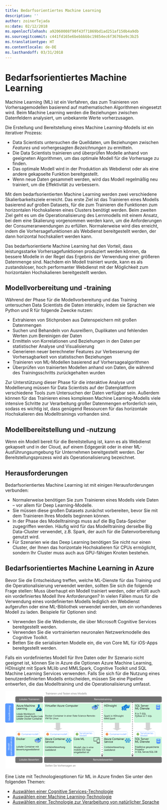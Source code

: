 ```yaml
---
title: Bedarfsorientiertes Machine Learning
description: ''
author: zoinerTejada
ms:date: 02/12/2018
ms.openlocfilehash: a92060008f90f43f71869bd1ad251af150b4a9db
ms.sourcegitcommit: c441fd165e6bebbbbbc19854ec6f3676be9c3b25
ms.translationtype: HT
ms.contentlocale: de-DE
ms.lasthandoff: 03/31/2018
---
```

# <a name="machine-learning-at-scale"></a>Bedarfsorientiertes Machine Learning

Machine Learning (ML) ist ein Verfahren, das zum Trainieren von Vorhersagemodellen basierend auf mathematischen Algorithmen eingesetzt wird. Beim Machine Learning werden die Beziehungen zwischen Datenfeldern analysiert, um unbekannte Werte vorherzusagen.

Die Erstellung und Bereitstellung eines Machine Learning-Modells ist ein iterativer Prozess:

* Data Scientists untersuchen die Quelldaten, um Beziehungen zwischen *Features* und vorhergesagten *Bezeichnungen* zu ermitteln.
* Die Data Scientists trainieren und überprüfen Modelle anhand von geeigneten Algorithmen, um das optimale Modell für die Vorhersage zu finden.
* Das optimale Modell wird in der Produktion als Webdienst oder als eine andere gekapselte Funktion bereitgestellt.
* Wenn neue Daten gesammelt werden, wird das Modell regelmäßig neu trainiert, um die Effektivität zu verbessern.

Mit dem bedarfsorientierten Machine Learning werden zwei verschiedene Skalierbarkeitsziele erreicht. Das erste Ziel ist das Trainieren eines Modells basierend auf großen Datasets, für die zum Trainieren die Funktionen zum horizontalen Hochskalieren eines Clusters benötigt werden. Beim zweiten Ziel geht es um die Operationalisierung des Lernmodells mit einem Ansatz, bei dem eine Skalierung vorgenommen werden kann, um die Anforderungen der Consumeranwendungen zu erfüllen. Normalerweise wird dies erreicht, indem die Vorhersagefunktionen als Webdienst bereitgestellt werden, der dann horizontal hochskaliert werden kann.

Das bedarfsorientierte Machine Learning hat den Vorteil, dass leistungsstarke Vorhersagefunktionen produziert werden können, da bessere Modelle in der Regel das Ergebnis der Verwendung einer größeren Datenmenge sind. Nachdem ein Modell trainiert wurde, kann es als zustandsloser, hoch performanter Webdienst mit der Möglichkeit zum horizontalen Hochskalieren bereitgestellt werden. 

## <a name="model-preparation-and-training"></a>Modellvorbereitung und -training

Während der Phase für die Modellvorbereitung und das Training untersuchen Data Scientists die Daten interaktiv, indem sie Sprachen wie Python und R für folgende Zwecke nutzen:

* Extrahieren von Stichproben aus Datenspeichern mit großen Datenmengen
* Suchen und Behandeln von Ausreißern, Duplikaten und fehlenden Werten zum Bereinigen der Daten
* Ermitteln von Korrelationen und Beziehungen in den Daten per statistischer Analyse und Visualisierung
* Generieren neuer berechneter Features zur Verbesserung der Vorhersagbarkeit von statistischen Beziehungen
* Trainieren von ML-Modellen basierend auf Vorhersagealgorithmen
* Überprüfen von trainierten Modellen anhand von Daten, die während des Trainingsschritts zurückgehalten wurden

Zur Unterstützung dieser Phase für die interaktive Analyse und Modellierung müssen für Data Scientists auf der Datenplattform verschiedene Tools zum Untersuchen der Daten verfügbar sein. Außerdem können für das Trainieren eines komplexen Machine Learning-Modells viele intensive Schritte zur Verarbeitung großer Datenmengen erforderlich sein, sodass es wichtig ist, dass genügend Ressourcen für das horizontale Hochskalieren des Modelltrainings vorhanden sind.

## <a name="model-deployment-and-consumption"></a>Modellbereitstellung und -nutzung

Wenn ein Modell bereit für die Bereitstellung ist, kann es als Webdienst gekapselt und in der Cloud, auf einem Edgegerät oder in einer ML-Ausführungsumgebung für Unternehmen bereitgestellt werden. Der Bereitstellungsprozess wird als Operationalisierung bezeichnet.

## <a name="challenges"></a>Herausforderungen

Bedarfsorientiertes Machine Learning ist mit einigen Herausforderungen verbunden:

- Normalerweise benötigen Sie zum Trainieren eines Modells viele Daten – vor allem für Deep Learning-Modelle.
- Sie müssen diese großen Datasets zunächst vorbereiten, bevor Sie mit dem Trainieren Ihres Modells beginnen können.
- In der Phase des Modelltrainings muss auf die Big Data-Speicher zugegriffen werden. Häufig wird für das Modelltraining derselbe Big Data-Cluster verwendet, z.B. Spark, der auch für die Datenvorbereitung genutzt wird. 
- Für Szenarien wie das Deep Learning benötigen Sie nicht nur einen Cluster, der Ihnen das horizontale Hochskalieren für CPUs ermöglicht, sondern Ihr Cluster muss auch aus GPU-fähigen Knoten bestehen.

## <a name="machine-learning-at-scale-in-azure"></a>Bedarfsorientiertes Machine Learning in Azure

Bevor Sie die Entscheidung treffen, welche ML-Dienste für das Training und die Operationalisierung verwendet werden, sollten Sie sich die folgende Frage stellen: Muss überhaupt ein Modell trainiert werden, oder erfüllt auch ein vordefiniertes Modell Ihre Anforderungen? In vielen Fällen muss für die Verwendung eines vordefinierten Modells lediglich ein Webdienst aufgerufen oder eine ML-Bibliothek verwendet werden, um ein vorhandenes Modell zu laden. Beispiele für Optionen sind: 

- Verwenden Sie die Webdienste, die über Microsoft Cognitive Services bereitgestellt werden.
- Verwenden Sie die vortrainierten neuronalen Netzwerkmodelle des Cognitive Toolkit.
- Betten Sie die serialisierten Modelle ein, die von Core ML für iOS-Apps bereitgestellt werden. 

Falls ein vordefiniertes Modell für Ihre Daten oder Ihr Szenario nicht geeignet ist, können Sie in Azure die Optionen Azure Machine Learning, HDInsight mit Spark MLlib und MMLSpark, Cognitive Toolkit und SQL Machine Learning Services verwenden. Falls Sie sich für die Nutzung eines benutzerdefinierten Modells entscheiden, müssen Sie eine Pipeline entwerfen, die das Modelltraining und die Operationalisierung umfasst. 

![Modelloptionen in Azure](./images/machine-learning-model-training-and-deployment.png)

Eine Liste mit Technologieoptionen für ML in Azure finden Sie unter den folgenden Themen:

- [Auswählen einer Cognitive Services-Technologie](../technology-choices/cognitive-services.md)
- [Auswählen einer Machine Learning-Technologie](../technology-choices/data-science-and-machine-learning.md)
- [Auswählen einer Technologie zur Verarbeitung von natürlicher Sprache](../technology-choices/natural-language-processing.md)
